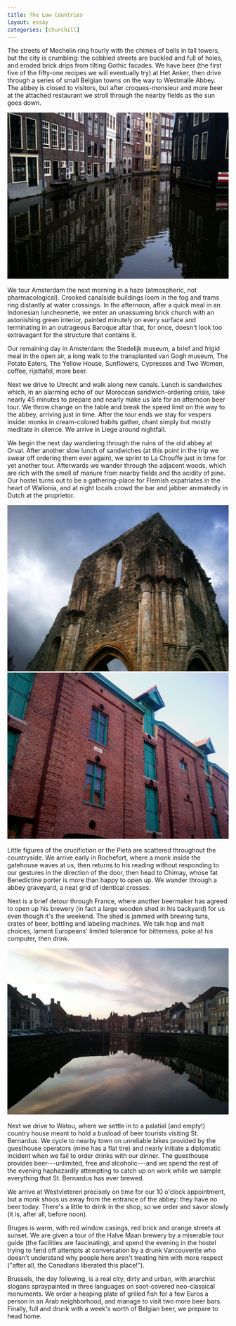 ```yaml
---
title: The Low Countries
layout: essay
categories: [churchill]
---
```


The streets of Mechelin ring hourly with the chimes of bells in tall towers, but
the city is crumbling: the cobbled streets are buckled and full of holes, and
eroded brick drips from tilting Gothic facades. We have beer (the first five of
the fifty-one recipes we will eventually try) at Het Anker, then drive through a
series of small Belgian towns on the way to Westmalle Abbey. The abbey is closed
to visitors, but after <span class='foreign'>croques-monsieur</span> and more
beer at the attached restaurant we stroll through the nearby fields as the sun
goes down.

<img src='attachments/holland-1.jpg'>

We tour Amsterdam the next morning in a haze (atmospheric, not pharmacological).
Crooked canalside buildings loom in the fog and trams ring distantly at water
crossings. In the afternoon, after a quick meal in an Indonesian luncheonette,
we enter an unassuming brick church with an astonishing green interior, painted
minutely on every surface and terminating in an outrageous Baroque altar that,
for once, doesn't look too extravagant for the structure that contains it.

Our remaining day in Amsterdam: the Stedelijk museum, a brief and frigid meal in
the open air, a long walk to the transplanted van Gogh museum, The Potato
Eaters, The Yellow House, Sunflowers, Cypresses and Two Women, coffee,
rijsttafel, more beer.

Next we drive to Utrecht and walk along new canals. Lunch is sandwiches which,
in an alarming echo of our Moroccan sandwich-ordering crisis, take nearly 45
minutes to prepare and nearly make us late for an afternoon beer tour. We throw
change on the table and break the speed limit on the way to the abbey, arriving
just in time. After the tour ends we stay for vespers inside: monks in
cream-colored habits gather, chant simply but mostly meditate in silence.  We
arrive in Liege around nightfall.

We begin the next day wandering through the ruins of the old abbey at Orval.
After another slow lunch of sandwiches (at this point in the trip we swear off
ordering them ever again), we sprint to La Chouffe just in time for yet another
tour. Afterwards we wander through the adjacent woods, which are rich with the
smell of manure from nearby fields and the acidity of pine. Our hostel turns out
to be a gathering-place for Flemish expatriates in the heart of Wallonia, and at
night locals crowd the bar and jabber animatedly in Dutch at the proprietor.

<img src='attachments/belgium-1-hdr.jpg' class='inline'>

<img src='attachments/belgium-4.jpg'>

Little figures of the crucifiction or the Piet&agrave; are scattered throughout
the countryside.  We arrive early in Rochefort, where a monk inside the
gatehouse waves at us, then returns to his reading without responding to our
gestures in the direction of the door, then head to Chimay, whose fat
Benedictine porter is more than happy to open up. We wander through a abbey
graveyard, a neat grid of identical crosses.

Next is a brief detour through France, where another beermaker has agreed to
open up his brewery (in fact a large wooden shed in his backyard) for us even
though it's the weekend. The shed is jammed with brewing tuns, crates of beer,
bottling and labeling machines. We talk hop and malt choices, lament Europeans'
limited tolerance for bitterness, poke at his computer, then drink.

<img src='attachments/belgium-7.jpg'>

Next we drive to Watou, where we settle in to a palatial (and empty!) country
house meant to hold a busload of beer tourists visiting St. Bernardus. We cycle
to nearby town on unreliable bikes provided by the guesthouse operators (mine
has a flat tire) and nearly initiate a diplomatic incident when we fail to order
drinks with our dinner. The guesthouse provides beer---unlimited, free and
alcoholic---and we spend the rest of the evening haphazardly attempting to catch
up on work while we sample everything that St. Bernardus has ever brewed.

We arrive at Westvleteren precisely on time for our 10 o'clock appointment, but
a monk shoos us away from the entrance of the abbey: they have no beer today.
There's a little to drink in the shop, so we order and savor slowly (it is,
after all, before noon).

Bruges is warm, with red window casings, red brick and orange streets at sunset.
We are given a tour of the Halve Maan brewery by a miserable tour guide (the
facilities are fascinating), and spend the evening in the hostel trying to fend
off attempts at conversation by a drunk Vancouverite who doesn't understand why
people here aren't treating him with more respect ("after all, the Canadians
liberated this place!").

Brussels, the day following, is a real city, dirty and urban, with anarchist
slogans spraypainted in three languages on soot-covered neo-classical monuments.
We order a heaping plate of grilled fish for a few Euros a person in an Arab
neighborhood, and manage to visit two more beer bars. Finally, full and drunk
with a week's worth of Belgian beer, we prepare to head home.
